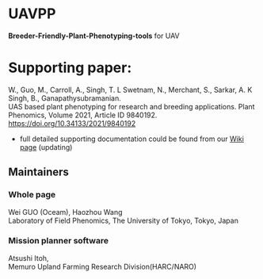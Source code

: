 # UAVPP
**Breeder-Friendly-Plant-Phenotyping-tools** for UAV  

# Supporting paper:  

W., Guo,  M., Carroll, A., Singh, T. L Swetnam, N., Merchant, S., Sarkar, A. K Singh, B., Ganapathysubramanian.  
UAS based plant phenotyping for research and breeding applications. Plant Phenomics, Volume 2021, Article ID 9840192. https://doi.org/10.34133/2021/9840192


* full detailed supporting documentation could be found from our [Wiki page](https://github.com/oceam/UAVPP/wiki) (updating)

## Maintainers
### Whole page
Wei GUO (Oceam), Haozhou Wang  
Laboratory of Field Phenomics, The University of Tokyo, Tokyo, Japan
### Mission planner software
Atsushi Itoh,   
Memuro Upland Farming Research Division(HARC/NARO)



